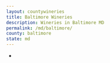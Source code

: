 ```yaml
---
layout: countywineries
title: Baltimore Wineries
description: Wineries in Baltimore MD
permalink: /md/baltimore/
county: baltimore
state: md
---
```

-
